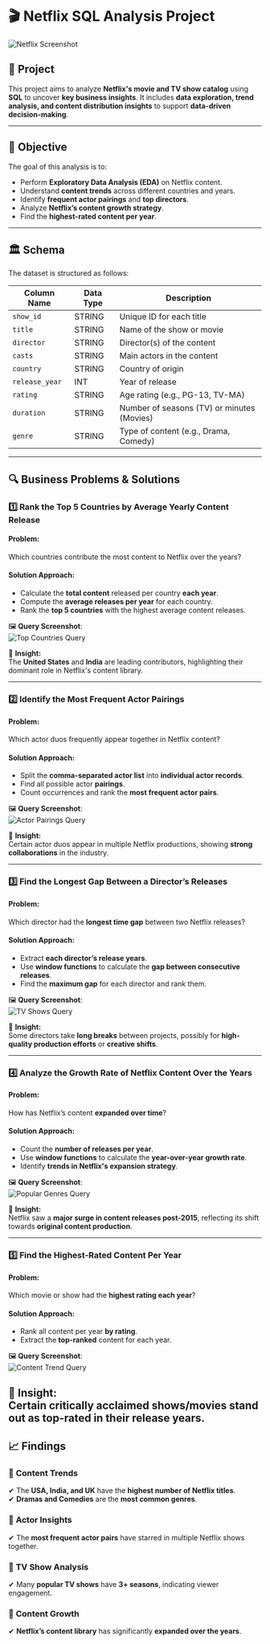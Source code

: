 # 🎬 Netflix SQL Analysis Project  
![Netflix Screenshot](https://github.com/your-username/your-repo-name/blob/main/netflix_image.png)   

## 📌 Project  
This project aims to analyze **Netflix's movie and TV show catalog** using **SQL** to uncover **key business insights**. It includes **data exploration, trend analysis, and content distribution insights** to support **data-driven decision-making**.  

---

## 🎯 Objective  
The goal of this analysis is to:  
- Perform **Exploratory Data Analysis (EDA)** on Netflix content.
- Understand **content trends** across different countries and years.  
- Identify **frequent actor pairings** and **top directors**.  
- Analyze **Netflix’s content growth strategy**.  
- Find the **highest-rated content per year**.  

---

## 🏛 Schema  
The dataset is structured as follows:  

| Column Name   | Data Type  | Description |
|--------------|-----------|-------------|
| `show_id`    | STRING    | Unique ID for each title |
| `title`      | STRING    | Name of the show or movie |
| `director`   | STRING    | Director(s) of the content |
| `casts`      | STRING    | Main actors in the content |
| `country`    | STRING    | Country of origin |
| `release_year` | INT      | Year of release |
| `rating`     | STRING    | Age rating (e.g., PG-13, TV-MA) |
| `duration`   | STRING    | Number of seasons (TV) or minutes (Movies) |
| `genre`      | STRING    | Type of content (e.g., Drama, Comedy) |

---

## 🔍 Business Problems & Solutions  

### **1️⃣ Rank the Top 5 Countries by Average Yearly Content Release**  
#### **Problem:**  
Which countries contribute the most content to Netflix over the years?  

#### **Solution Approach:**  
- Calculate the **total content** released per country **each year**.  
- Compute the **average releases per year** for each country.  
- Rank the **top 5 countries** with the highest average content releases.  

🖼 **Query Screenshot**:  
![Top Countries Query](https://github.com/dr-vishakha-gupta/portfolio/blob/main/Netflix-EDA-SQL/Top5Countries.png)  
 
📌 **Insight:**  
The **United States** and **India** are leading contributors, highlighting their dominant role in Netflix's content library.  

---

### **2️⃣ Identify the Most Frequent Actor Pairings**  
#### **Problem:**  
Which actor duos frequently appear together in Netflix content?  

#### **Solution Approach:**  
- Split the **comma-separated actor list** into **individual actor records**.  
- Find all possible actor **pairings**.  
- Count occurrences and rank the **most frequent actor pairs**.  

🖼 **Query Screenshot**:  
![Actor Pairings Query](https://github.com/dr-vishakha-gupta/portfolio/blob/main/Netflix-EDA-SQL/MostFrequentActorpair.png)  

📌 **Insight:**  
Certain actor duos appear in multiple Netflix productions, showing **strong collaborations** in the industry.  

---

### **3️⃣ Find the Longest Gap Between a Director’s Releases**  
#### **Problem:**  
Which director had the **longest time gap** between two Netflix releases?  

#### **Solution Approach:**  
- Extract **each director’s release years**.  
- Use **window functions** to calculate the **gap between consecutive releases**.  
- Find the **maximum gap** for each director and rank them.  

🖼 **Query Screenshot**:  
![TV Shows Query](https://github.com/dr-vishakha-gupta/portfolio/blob/main/Netflix-EDA-SQL/DirectorRelease.png)  

📌 **Insight:**  
Some directors take **long breaks** between projects, possibly for **high-quality production efforts** or **creative shifts**.   

---

### **4️⃣ Analyze the Growth Rate of Netflix Content Over the Years**  
#### **Problem:**  
How has Netflix’s content **expanded over time**?  

#### **Solution Approach:**  
- Count the **number of releases per year**.  
- Use **window functions** to calculate the **year-over-year growth rate**.  
- Identify **trends in Netflix's expansion strategy**.  

🖼 **Query Screenshot**:  
![Popular Genres Query](https://github.com/dr-vishakha-gupta/portfolio/blob/main/Netflix-EDA-SQL/GrowthRateNetflix.png)  

📌 **Insight:**  
Netflix saw a **major surge in content releases post-2015**, reflecting its shift towards **original content production**.  

---

### **5️⃣ Find the Highest-Rated Content Per Year**  
#### **Problem:**  
Which movie or show had the **highest rating each year**?  

#### **Solution Approach:**  
- Rank all content per year **by rating**.  
- Extract the **top-ranked** content for each year.  

🖼 **Query Screenshot**:  
![Content Trend Query](https://github.com/dr-vishakha-gupta/portfolio/blob/main/Netflix-EDA-SQL/HighestRatedContent.png)  

📌 **Insight:**  
Certain critically acclaimed shows/movies stand out **as top-rated** in their release years.  
---

## 📈 Findings  

### 🔹 **Content Trends**  
✔ The **USA, India, and UK** have the **highest number of Netflix titles**.  
✔ **Dramas and Comedies** are the **most common genres**.  

### 🔹 **Actor Insights**  
✔ The **most frequent actor pairs** have starred in multiple Netflix shows together.  

### 🔹 **TV Show Analysis**  
✔ Many **popular TV shows** have **3+ seasons**, indicating viewer engagement.  

### 🔹 **Content Growth**  
✔ **Netflix’s content library** has significantly **expanded over the years**.  
